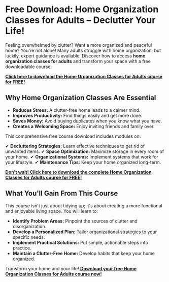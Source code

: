 # Free Download: Home Organization Classes for Adults – Declutter Your Life!

Feeling overwhelmed by clutter? Want a more organized and peaceful home? You're not alone! Many adults struggle with home organization, but luckily, expert guidance is available. Discover how to access **home organization classes for adults** and transform your space with a free downloadable course.

[**Click here to download the Home Organization Classes for Adults course for FREE!**](https://udemywork.com/home-organization-classes-for-adults)

## Why Home Organization Classes Are Essential

*   **Reduces Stress:** A clutter-free home leads to a calmer mind.
*   **Improves Productivity:** Find things easily and get more done.
*   **Saves Money:** Avoid buying duplicates when you know what you have.
*   **Creates a Welcoming Space:** Enjoy inviting friends and family over.

This comprehensive free course download includes modules on:

✔ **Decluttering Strategies:** Learn effective techniques to get rid of unwanted items.
✔ **Space Optimization:** Maximize storage in every room of your home.
✔ **Organizational Systems:** Implement systems that work for your lifestyle.
✔ **Maintenance Tips:** Keep your home organized long-term.

[**Don't wait! Click here to download the complete Home Organization Classes for Adults course for FREE!**](https://udemywork.com/home-organization-classes-for-adults)

## What You'll Gain From This Course

This course isn't just about tidying up; it's about creating a more functional and enjoyable living space. You will learn to:

*   **Identify Problem Areas:** Pinpoint the sources of clutter and disorganization.
*   **Develop a Personalized Plan:** Tailor organizational strategies to your specific needs.
*   **Implement Practical Solutions:** Put simple, actionable steps into practice.
*   **Maintain a Clutter-Free Home:** Develop habits that keep your home organized.

Transform your home and your life! [**Download your free Home Organization Classes for Adults course now!**](https://udemywork.com/home-organization-classes-for-adults)
